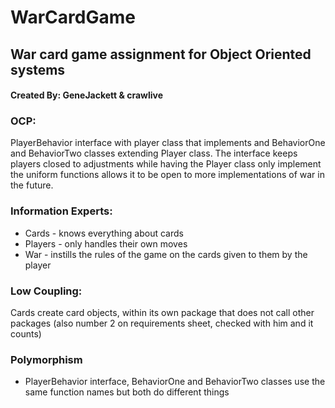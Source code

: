 # WarCardGame
## War card game assignment for Object Oriented systems

#### **Created By: GeneJackett & crawlive**

### **OCP:** 

PlayerBehavior interface with player class that implements and BehaviorOne and BehaviorTwo classes extending Player class. The interface keeps players closed to adjustments while having the Player class only implement the uniform functions allows it to be open to more implementations of war in the future.

### **Information Experts:**

  - Cards - knows everything about cards
  - Players - only handles their own moves
  - War - instills the rules of the game on the cards given to them by the player

### **Low Coupling:**

Cards create card objects, within its own package that does not call other packages (also number 2 on requirements sheet, checked with him and it counts)

### **Polymorphism**

- PlayerBehavior interface, BehaviorOne and BehaviorTwo classes use the same function names but both do different things
